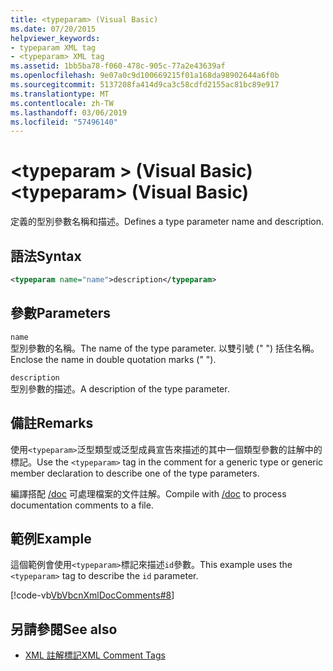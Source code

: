 ```yaml
---
title: <typeparam> (Visual Basic)
ms.date: 07/20/2015
helpviewer_keywords:
- typeparam XML tag
- <typeparam> XML tag
ms.assetid: 1bb5ba78-f060-478c-905c-77a2e43639af
ms.openlocfilehash: 9e07a0c9d100669215f01a168da98902644a6f0b
ms.sourcegitcommit: 5137208fa414d9ca3c58cdfd2155ac81bc89e917
ms.translationtype: MT
ms.contentlocale: zh-TW
ms.lasthandoff: 03/06/2019
ms.locfileid: "57496140"
---
```

# <a name="typeparam-visual-basic"></a><span data-ttu-id="11661-102">\<typeparam > (Visual Basic)</span><span class="sxs-lookup"><span data-stu-id="11661-102">\<typeparam> (Visual Basic)</span></span>
<span data-ttu-id="11661-103">定義的型別參數名稱和描述。</span><span class="sxs-lookup"><span data-stu-id="11661-103">Defines a type parameter name and description.</span></span>  
  
## <a name="syntax"></a><span data-ttu-id="11661-104">語法</span><span class="sxs-lookup"><span data-stu-id="11661-104">Syntax</span></span>  
  
```xml  
<typeparam name="name">description</typeparam>  
```  
  
## <a name="parameters"></a><span data-ttu-id="11661-105">參數</span><span class="sxs-lookup"><span data-stu-id="11661-105">Parameters</span></span>  
 `name`  
 <span data-ttu-id="11661-106">型別參數的名稱。</span><span class="sxs-lookup"><span data-stu-id="11661-106">The name of the type parameter.</span></span> <span data-ttu-id="11661-107">以雙引號 (" ") 括住名稱。</span><span class="sxs-lookup"><span data-stu-id="11661-107">Enclose the name in double quotation marks (" ").</span></span>  
  
 `description`  
 <span data-ttu-id="11661-108">型別參數的描述。</span><span class="sxs-lookup"><span data-stu-id="11661-108">A description of the type parameter.</span></span>  
  
## <a name="remarks"></a><span data-ttu-id="11661-109">備註</span><span class="sxs-lookup"><span data-stu-id="11661-109">Remarks</span></span>  
 <span data-ttu-id="11661-110">使用`<typeparam>`泛型類型或泛型成員宣告來描述的其中一個類型參數的註解中的標記。</span><span class="sxs-lookup"><span data-stu-id="11661-110">Use the `<typeparam>` tag in the comment for a generic type or generic member declaration to describe one of the type parameters.</span></span>  
  
 <span data-ttu-id="11661-111">編譯搭配 [/doc](../../../visual-basic/reference/command-line-compiler/doc.md) 可處理檔案的文件註解。</span><span class="sxs-lookup"><span data-stu-id="11661-111">Compile with [/doc](../../../visual-basic/reference/command-line-compiler/doc.md) to process documentation comments to a file.</span></span>  
  
## <a name="example"></a><span data-ttu-id="11661-112">範例</span><span class="sxs-lookup"><span data-stu-id="11661-112">Example</span></span>  
 <span data-ttu-id="11661-113">這個範例會使用`<typeparam>`標記來描述`id`參數。</span><span class="sxs-lookup"><span data-stu-id="11661-113">This example uses the `<typeparam>` tag to describe the `id` parameter.</span></span>  
  
 [!code-vb[VbVbcnXmlDocComments#8](~/samples/snippets/visualbasic/VS_Snippets_VBCSharp/VbVbcnXmlDocComments/VB/Class1.vb#8)]  
  
## <a name="see-also"></a><span data-ttu-id="11661-114">另請參閱</span><span class="sxs-lookup"><span data-stu-id="11661-114">See also</span></span>
- [<span data-ttu-id="11661-115">XML 註解標記</span><span class="sxs-lookup"><span data-stu-id="11661-115">XML Comment Tags</span></span>](../../../visual-basic/language-reference/xmldoc/index.md)
